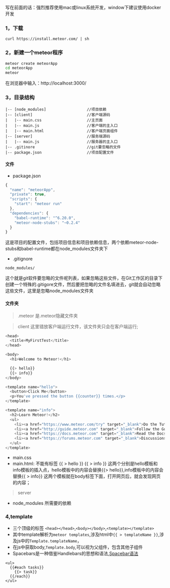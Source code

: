 写在前面的话：强烈推荐使用mac或linux系统开发，window下建议使用docker开发

### 1，下载
```
curl https://install.meteor.com/ | sh
```
### 2，新建一个meteor程序
```bash
meteor create meteorApp
cd meteorApp
meteor

```
在浏览器中输入：http://localhost:3000/

### 3，目录结构
```
|-- [node_modules]                  //项目依赖
|-- [client]                        //客户端源码
|   |-- main.css                    //主页面   
|   |-- main.js                     //客户端的主入口
|   |-- main.html                   //客户端页面组件
|-- [server]                        //服务端源码
|   |-- main.js                     //服务器的主入口
|-- .gitinore                       //git要忽略的文件
|-- package.json                    //项目配置文件

```
#### 文件
- package.json
```js
{
  "name": "meteorApp",
  "private": true,
  "scripts": {
    "start": "meteor run"
  },
  "dependencies": {
    "babel-runtime": "^6.20.0",
    "meteor-node-stubs": "~0.2.4"
  }
}
```
这是项目的配置文件，包括项目信息和项目依赖信息，两个依赖meteor-node-stubs和babel-runtime都在node_modules文件夹下
- .gitignore
```
node_modules/
```
这个就是git软件要忽略的文件呢列表，如果忽略这些文件，在Git工作区的目录下创建一个特殊的.gitigore文件，然后要把忽略的文件名填进去，git就会自动忽略这些文件，这里是忽略node_modules文件夹
#### 文件夹
> .meteor
是.meteor隐藏文件夹

> client
这里错放客户端运行文件，该文件夹只会在客户端运行;
```js
<head>
  <title>MyFirstTest</title>
</head>

<body>
  <h1>Welcome to Meteor!</h1>

  {{> hello}}
  {{> info}}
</body>

<template name="hello">
  <button>Click Me</button>
  <p>You've pressed the button {{counter}} times.</p>
</template>

<template name="info">
  <h2>Learn Meteor!</h2>
  <ul>
    <li><a href="https://www.meteor.com/try" target="_blank">Do the Tutorial</a></li>
    <li><a href="http://guide.meteor.com" target="_blank">Follow the Guide</a></li>
    <li><a href="https://docs.meteor.com" target="_blank">Read the Docs</a></li>
    <li><a href="https://forums.meteor.com" target="_blank">Discussions</a></li>
  </ul>
</template>
```
- main.css
- main.html: 不能有<html></html>标签
{{ > hello }}
{{ > info }}
这两个分别是hello模板和info模板的插入点，hello模板中的内容会替换{{> hello}},info模板中的内容会替换{{ > info}}
这两个模板就在body标签下面，打开网页后，就会发现网页的内容；
> server

- node_modules
所需要的依赖
### 4,template
- 三个顶级的标签 `<head></head>`,`<body></body>`,`<template></template>`
- 其中template解析为`meteor templates`,涉及html中`{{ > templateName }}`,涉及js中的`Template.templateName`，
- 在js中获取body,`Template.body`,可以视为父组件，包含其他子组件
- Spacebars是一种借鉴Handlebars的思想和语法,[Spacebar语法](http://meteorcapture.com/spacebars/)
```
<ul>
  {{#each tasks}}
    {{> task}}
  {{/each}}
</ul>
```
